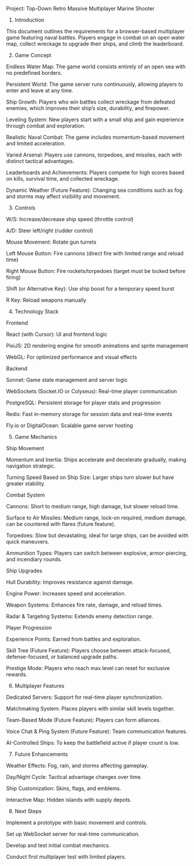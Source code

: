Project: Top-Down Retro Massive Multiplayer Marine Shooter

1. Introduction

This document outlines the requirements for a browser-based multiplayer game featuring naval battles. Players engage in combat on an open water map, collect wreckage to upgrade their ships, and climb the leaderboard.

2. Game Concept

Endless Water Map: The game world consists entirely of an open sea with no predefined borders.

Persistent World: The game server runs continuously, allowing players to enter and leave at any time.

Ship Growth: Players who win battles collect wreckage from defeated enemies, which improves their ship’s size, durability, and firepower.

Leveling System: New players start with a small ship and gain experience through combat and exploration.

Realistic Naval Combat: The game includes momentum-based movement and limited acceleration.

Varied Arsenal: Players use cannons, torpedoes, and missiles, each with distinct tactical advantages.

Leaderboards and Achievements: Players compete for high scores based on kills, survival time, and collected wreckage.

Dynamic Weather (Future Feature): Changing sea conditions such as fog and storms may affect visibility and movement.

3. Controls

W/S: Increase/decrease ship speed (throttle control)

A/D: Steer left/right (rudder control)

Mouse Movement: Rotate gun turrets

Left Mouse Button: Fire cannons (direct fire with limited range and reload time)

Right Mouse Button: Fire rockets/torpedoes (target must be locked before firing)

Shift (or Alternative Key): Use ship boost for a temporary speed burst

R Key: Reload weapons manually

4. Technology Stack

Frontend

React (with Cursor): UI and frontend logic

PixiJS: 2D rendering engine for smooth animations and sprite management

WebGL: For optimized performance and visual effects

Backend

Sonnet: Game state management and server logic

WebSockets (Socket.IO or Colyseus): Real-time player communication

PostgreSQL: Persistent storage for player stats and progression

Redis: Fast in-memory storage for session data and real-time events

Fly.io or DigitalOcean: Scalable game server hosting

5. Game Mechanics

Ship Movement

Momentum and Inertia: Ships accelerate and decelerate gradually, making navigation strategic.

Turning Speed Based on Ship Size: Larger ships turn slower but have greater stability.


Combat System

Cannons: Short to medium range, high damage, but slower reload time.

Surface to Air Missiles: Medium range, lock-on required, medium damage, can be countered with flares (future feature).

Torpedoes: Slow but devastating, ideal for large ships, can be avoided with quick maneuvers.

Ammunition Types: Players can switch between explosive, armor-piercing, and incendiary rounds.

Ship Upgrades

Hull Durability: Improves resistance against damage.

Engine Power: Increases speed and acceleration.

Weapon Systems: Enhances fire rate, damage, and reload times.

Radar & Targeting Systems: Extends enemy detection range.

Player Progression

Experience Points: Earned from battles and exploration.

Skill Tree (Future Feature): Players choose between attack-focused, defense-focused, or balanced upgrade paths.

Prestige Mode: Players who reach max level can reset for exclusive rewards.

6. Multiplayer Features

Dedicated Servers: Support for real-time player synchronization.

Matchmaking System: Places players with similar skill levels together.

Team-Based Mode (Future Feature): Players can form alliances.

Voice Chat & Ping System (Future Feature): Team communication features.

AI-Controlled Ships: To keep the battlefield active if player count is low.

7. Future Enhancements

Weather Effects: Fog, rain, and storms affecting gameplay.

Day/Night Cycle: Tactical advantage changes over time.

Ship Customization: Skins, flags, and emblems.

Interactive Map: Hidden islands with supply depots.

8. Next Steps

Implement a prototype with basic movement and controls.

Set up WebSocket server for real-time communication.

Develop and test initial combat mechanics.

Conduct first multiplayer test with limited players.